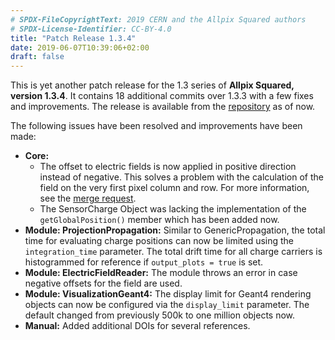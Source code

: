 ```yaml
---
# SPDX-FileCopyrightText: 2019 CERN and the Allpix Squared authors
# SPDX-License-Identifier: CC-BY-4.0
title: "Patch Release 1.3.4"
date: 2019-06-07T10:39:06+02:00
draft: false
---
```


This is yet another patch release for the 1.3 series of  **Allpix Squared, version 1.3.4**. It contains 18 additional commits over 1.3.3 with a few fixes and improvements. The release is available from the [repository](https://gitlab.cern.ch/allpix-squared/allpix-squared/) as of now.

The following issues have been resolved and improvements have been made:
<!--more-->

* **Core:**
    * The offset to electric fields is now applied in positive direction instead of negative. This solves a problem with the calculation of the field on the very first pixel column and row. For more information, see the [merge request](https://gitlab.cern.ch/allpix-squared/allpix-squared/merge_requests/211).
    * The SensorCharge Object was lacking the implementation of the `getGlobalPosition()` member which has been added now.
* **Module: ProjectionPropagation:** Similar to GenericPropagation, the total time for evaluating charge positions can now be limited using the `integration_time` parameter. The total drift time for all charge carriers is histogrammed for reference if `output_plots = true` is set.
* **Module: ElectricFieldReader:** The module throws an error in case negative offsets for the field are used.
* **Module: VisualizationGeant4:** The display limit for Geant4 rendering objects can now be configured via the `display_limit` parameter. The default changed from previously 500k to one million objects now.
* **Manual:** Added additional DOIs for several references.

